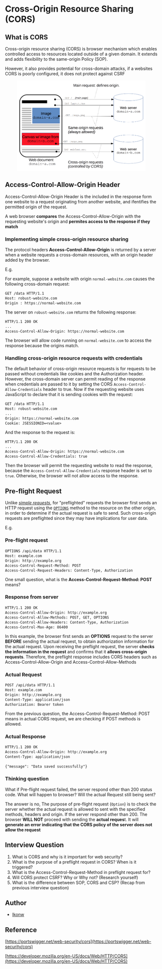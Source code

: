 # Cross-Origin Resource Sharing (CORS)

## What is CORS&#x20;

Cross-origin resource sharing (CORS) is browser mechanism which enables controlled access to resources located outside of a given domain. It extends and adds flexibility to the same-origin Policy (SOP).

However, it also provides potential for cross-domain attacks, if a websites CORS is poorly configured, it does not protect against CSRF

<figure><img src="../.gitbook/assets/image (17).png" alt=""><figcaption></figcaption></figure>

## Access-Control-Allow-Origin Header

Access-Control-Allow-Origin Header is the included in the response form one website to a request originating from another website, and ifentifies the permitted origin of the request.

A web browser **compares** the Access-Control-Allow-Origin with the requesting website's origin and **permites access to the response if they match**

### Implementing simple cross-origin resource sharing <a href="#implementing-simple-cross-origin-resource-sharing" id="implementing-simple-cross-origin-resource-sharing"></a>

The protocol headers **Access-Control-Allow-Origin** is returned by a server when a website requests a cross-domain resources, with an origin header added by the browser.

E.g.

For example, suppose a website with origin `normal-website.com` causes the following cross-domain request:

```
GET /data HTTP/1.1
Host: robust-website.com
Origin : https://normal-website.com
```

The server on `robust-website.com` returns the following response:

```
HTTP/1.1 200 OK
...
Access-Control-Allow-Origin: https://normal-website.com
```

The browser will allow code running on `normal-website.com` to access the response because the origins match.

### Handling cross-origin resource requests with credentials <a href="#handling-cross-origin-resource-requests-with-credentials" id="handling-cross-origin-resource-requests-with-credentials"></a>

The default behavior of cross-origin resource requests is for requests to be passed without credentials like cookies and the Authorization header. However, the cross-domain server can permit reading of the response when credentials are passed to it by setting the CORS `Access-Control-Allow-Credentials` header to true. Now if the requesting website uses JavaScript to declare that it is sending cookies with the request:

```
GET /data HTTP/1.1
Host: robust-website.com
...
Origin: https://normal-website.com
Cookie: JSESSIONID=<value>
```

And the response to the request is:

```
HTTP/1.1 200 OK
...
Access-Control-Allow-Origin: https://normal-website.com
Access-Control-Allow-Credentials: true
```

Then the browser will permit the requesting website to read the response, because the `Access-Control-Allow-Credentials` response header is set to `true`. Otherwise, the browser will not allow access to the response.

## Pre-flight Request <a href="#pre-flight-checks" id="pre-flight-checks"></a>

Unlike [_simple requests_](https://developer.mozilla.org/en-US/docs/Web/HTTP/CORS#simple\_requests), for "preflighted" requests the browser first sends an HTTP request using the [`OPTIONS`](https://developer.mozilla.org/en-US/docs/Web/HTTP/Methods/OPTIONS) method to the resource on the other origin, in order to determine if the actual request is safe to send. Such cross-origin requests are preflighted since they may have implications for user data.

E.g.

### Pre-flight request

```
OPTIONS /api/data HTTP/1.1
Host: example.com
Origin: http://example.org
Access-Control-Request-Method: POST
Access-Control-Request-Headers: Content-Type, Authorization
```

One small question, what is the **Access-Control-Request-Method: POST** means?

### Response from server

```
HTTP/1.1 200 OK
Access-Control-Allow-Origin: http://example.org
Access-Control-Allow-Methods: POST, GET, OPTIONS
Access-Control-Allow-Headers: Content-Type, Authorization
Access-Control-Max-Age: 86400
```

In this example, the browser first sends an **OPTIONS** request to the server **BEFORE** sending the actual request, to obtain authorization information for the actual request. Upon receiving the preflight request, the server **checks the information in the request** and confirms that it **allows cross-origin requests**. Therefore, the preflight response includes CORS headers such as Access-Control-Allow-Origin and Access-Control-Allow-Methods

### Actual Request

```
POST /api/data HTTP/1.1
Host: example.com
Origin: http://example.org
Content-Type: application/json
Authorization: Bearer token
```

From the previous question, the Access-Control-Request-Method: POST means in actual CORS request, we are checking if POST methods is allowed.

### Actual Response

```
HTTP/1.1 200 OK
Access-Control-Allow-Origin: http://example.org
Content-Type: application/json

{"message": "Data saved successfully"}
```

### Thinking question

What if Pre-flight request failed, the server respond other than 200 status code. What will happen to browser? Will the actual Request still being sent?

The answer is no, The purpose of pre-flight request (`Option`) is to check the server whether the actual request is allowed to sent with the specified methods, headers and origin. If the server respond other than 200. The browser **WILL NOT** proceed with sending the **actual reques**t. It will **generate an error indicating that the CORS policy of the server does not allow the request**

## Interview Question

1. What is CORS and why is it important for web security?
2. What is the purpose of a preflight request in CORS? When is it triggered?
3. What is the Access-Control-Request-Method in preflight request for?
4. Will CORS protect CSRF? Why or Why not? (Research yourself)
5. What is the difference between SOP, CORS and CSP? (Recap from previous interview question)

## Author

* [Ikonw](https://github.com/Ik0nw)

## Reference

[https://portswigger.net/web-security/cors](https://portswigger.net/web-security/cors)

[https://developer.mozilla.org/en-US/docs/Web/HTTP/CORS](https://developer.mozilla.org/en-US/docs/Web/HTTP/CORS)
